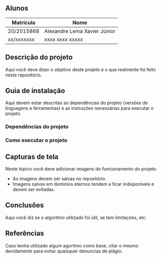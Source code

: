## Alunos  
| Matrícula | Nome |  
|-----------------------|---------------------|  
| 20/2015868 | Alexandre Lema Xavier Júnior |  
| xx/xxxxxxx | xxxx xxxx xxxxx |  
## Descrição do projeto
Aqui você deve dizer o objetivo deste projeto e o que realmente foi feito neste repositório.
## Guia de instalação
Aqui devem estar descritas as dependências do projeto (versões de linguagens e ferramentas) e as instruções necessárias para executar o projeto. 
### Dependências do projeto
### Como executar o projeto
## Capturas de tela
Neste tópico você deve adicionar imagens do funcionamento do projeto.  
 - As imagens devem ser salvas no repositório.
 - Imagens salvas em domínios eternos tendem a ficar indisponíveis e devem ser evitadas.   
## Conclusões
Aqui você diz se o algoritmo utilizado foi útil, se tem limitações, etc.
## Referências
Caso tenha utilizado algum agoritmo como base, citar o mesmo devidamente para  evitar quaisquer denuncias de plágio.
